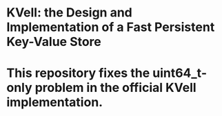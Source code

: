 # KVell: the Design and Implementation of a Fast Persistent Key-Value Store

# This repository fixes the uint64_t-only problem in the official KVell implementation.
